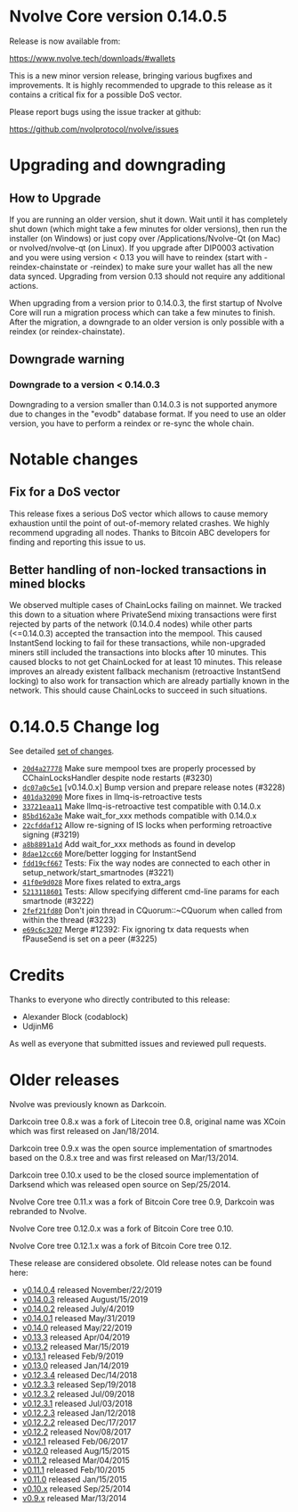 Nvolve Core version 0.14.0.5
==========================

Release is now available from:

  <https://www.nvolve.tech/downloads/#wallets>

This is a new minor version release, bringing various bugfixes and improvements.
It is highly recommended to upgrade to this release as it contains a critical
fix for a possible DoS vector.

Please report bugs using the issue tracker at github:

  <https://github.com/nvolprotocol/nvolve/issues>


Upgrading and downgrading
=========================

How to Upgrade
--------------

If you are running an older version, shut it down. Wait until it has completely
shut down (which might take a few minutes for older versions), then run the
installer (on Windows) or just copy over /Applications/Nvolve-Qt (on Mac) or
nvolved/nvolve-qt (on Linux). If you upgrade after DIP0003 activation and you were
using version < 0.13 you will have to reindex (start with -reindex-chainstate
or -reindex) to make sure your wallet has all the new data synced. Upgrading from
version 0.13 should not require any additional actions.

When upgrading from a version prior to 0.14.0.3, the
first startup of Nvolve Core will run a migration process which can take a few minutes
to finish. After the migration, a downgrade to an older version is only possible with
a reindex (or reindex-chainstate).

Downgrade warning
-----------------

### Downgrade to a version < 0.14.0.3

Downgrading to a version smaller than 0.14.0.3 is not supported anymore due to changes
in the "evodb" database format. If you need to use an older version, you have to perform
a reindex or re-sync the whole chain.

Notable changes
===============

Fix for a DoS vector
--------------------

This release fixes a serious DoS vector which allows to cause memory exhaustion until the point of
out-of-memory related crashes. We highly recommend upgrading all nodes. Thanks to Bitcoin ABC
developers for finding and reporting this issue to us.

Better handling of non-locked transactions in mined blocks
----------------------------------------------------------

We observed multiple cases of ChainLocks failing on mainnet. We tracked this down to a situation where
PrivateSend mixing transactions were first rejected by parts of the network (0.14.0.4 nodes) while other parts
(<=0.14.0.3) accepted the transaction into the mempool. This caused InstantSend locking to fail for these
transactions, while non-upgraded miners still included the transactions into blocks after 10 minutes.
This caused blocks to not get ChainLocked for at least 10 minutes. This release improves an already existent
fallback mechanism (retroactive InstantSend locking) to also work for transaction which are already partially
known in the network. This should cause ChainLocks to succeed in such situations.

0.14.0.5 Change log
===================

See detailed [set of changes](https://github.com/nvolprotocol/nvolve/compare/v0.14.0.4...nvolve:v0.14.0.5).

- [`20d4a27778`](https://github.com/nvolprotocol/nvolve/commit/dc07a0c5e1) Make sure mempool txes are properly processed by CChainLocksHandler despite node restarts (#3230)
- [`dc07a0c5e1`](https://github.com/nvolprotocol/nvolve/commit/dc07a0c5e1) [v0.14.0.x] Bump version and prepare release notes (#3228)
- [`401da32090`](https://github.com/nvolprotocol/nvolve/commit/401da32090) More fixes in llmq-is-retroactive tests
- [`33721eaa11`](https://github.com/nvolprotocol/nvolve/commit/33721eaa11) Make llmq-is-retroactive test compatible with 0.14.0.x
- [`85bd162a3e`](https://github.com/nvolprotocol/nvolve/commit/85bd162a3e) Make wait_for_xxx methods compatible with 0.14.0.x
- [`22cfddaf12`](https://github.com/nvolprotocol/nvolve/commit/22cfddaf12) Allow re-signing of IS locks when performing retroactive signing (#3219)
- [`a8b8891a1d`](https://github.com/nvolprotocol/nvolve/commit/a8b8891a1d) Add wait_for_xxx methods as found in develop
- [`8dae12cc60`](https://github.com/nvolprotocol/nvolve/commit/8dae12cc60) More/better logging for InstantSend
- [`fdd19cf667`](https://github.com/nvolprotocol/nvolve/commit/fdd19cf667) Tests: Fix the way nodes are connected to each other in setup_network/start_smartnodes (#3221)
- [`41f0e9d028`](https://github.com/nvolprotocol/nvolve/commit/41f0e9d028) More fixes related to extra_args
- [`5213118601`](https://github.com/nvolprotocol/nvolve/commit/5213118601) Tests: Allow specifying different cmd-line params for each smartnode (#3222)
- [`2fef21fd80`](https://github.com/nvolprotocol/nvolve/commit/2fef21fd80) Don't join thread in CQuorum::~CQuorum when called from within the thread (#3223)
- [`e69c6c3207`](https://github.com/nvolprotocol/nvolve/commit/e69c6c3207) Merge #12392: Fix ignoring tx data requests when fPauseSend is set on a peer (#3225)

Credits
=======

Thanks to everyone who directly contributed to this release:

- Alexander Block (codablock)
- UdjinM6

As well as everyone that submitted issues and reviewed pull requests.

Older releases
==============

Nvolve was previously known as Darkcoin.

Darkcoin tree 0.8.x was a fork of Litecoin tree 0.8, original name was XCoin
which was first released on Jan/18/2014.

Darkcoin tree 0.9.x was the open source implementation of smartnodes based on
the 0.8.x tree and was first released on Mar/13/2014.

Darkcoin tree 0.10.x used to be the closed source implementation of Darksend
which was released open source on Sep/25/2014.

Nvolve Core tree 0.11.x was a fork of Bitcoin Core tree 0.9,
Darkcoin was rebranded to Nvolve.

Nvolve Core tree 0.12.0.x was a fork of Bitcoin Core tree 0.10.

Nvolve Core tree 0.12.1.x was a fork of Bitcoin Core tree 0.12.

These release are considered obsolete. Old release notes can be found here:

- [v0.14.0.4](https://github.com/nvolprotocol/nvolve/blob/master/doc/release-notes/nvolve/release-notes-0.14.0.4.md) released November/22/2019
- [v0.14.0.3](https://github.com/nvolprotocol/nvolve/blob/master/doc/release-notes/nvolve/release-notes-0.14.0.3.md) released August/15/2019
- [v0.14.0.2](https://github.com/nvolprotocol/nvolve/blob/master/doc/release-notes/nvolve/release-notes-0.14.0.2.md) released July/4/2019
- [v0.14.0.1](https://github.com/nvolprotocol/nvolve/blob/master/doc/release-notes/nvolve/release-notes-0.14.0.1.md) released May/31/2019
- [v0.14.0](https://github.com/nvolprotocol/nvolve/blob/master/doc/release-notes/nvolve/release-notes-0.14.0.md) released May/22/2019
- [v0.13.3](https://github.com/nvolprotocol/nvolve/blob/master/doc/release-notes/nvolve/release-notes-0.13.3.md) released Apr/04/2019
- [v0.13.2](https://github.com/nvolprotocol/nvolve/blob/master/doc/release-notes/nvolve/release-notes-0.13.2.md) released Mar/15/2019
- [v0.13.1](https://github.com/nvolprotocol/nvolve/blob/master/doc/release-notes/nvolve/release-notes-0.13.1.md) released Feb/9/2019
- [v0.13.0](https://github.com/nvolprotocol/nvolve/blob/master/doc/release-notes/nvolve/release-notes-0.13.0.md) released Jan/14/2019
- [v0.12.3.4](https://github.com/nvolprotocol/nvolve/blob/master/doc/release-notes/nvolve/release-notes-0.12.3.4.md) released Dec/14/2018
- [v0.12.3.3](https://github.com/nvolprotocol/nvolve/blob/master/doc/release-notes/nvolve/release-notes-0.12.3.3.md) released Sep/19/2018
- [v0.12.3.2](https://github.com/nvolprotocol/nvolve/blob/master/doc/release-notes/nvolve/release-notes-0.12.3.2.md) released Jul/09/2018
- [v0.12.3.1](https://github.com/nvolprotocol/nvolve/blob/master/doc/release-notes/nvolve/release-notes-0.12.3.1.md) released Jul/03/2018
- [v0.12.2.3](https://github.com/nvolprotocol/nvolve/blob/master/doc/release-notes/nvolve/release-notes-0.12.2.3.md) released Jan/12/2018
- [v0.12.2.2](https://github.com/nvolprotocol/nvolve/blob/master/doc/release-notes/nvolve/release-notes-0.12.2.2.md) released Dec/17/2017
- [v0.12.2](https://github.com/nvolprotocol/nvolve/blob/master/doc/release-notes/nvolve/release-notes-0.12.2.md) released Nov/08/2017
- [v0.12.1](https://github.com/nvolprotocol/nvolve/blob/master/doc/release-notes/nvolve/release-notes-0.12.1.md) released Feb/06/2017
- [v0.12.0](https://github.com/nvolprotocol/nvolve/blob/master/doc/release-notes/nvolve/release-notes-0.12.0.md) released Aug/15/2015
- [v0.11.2](https://github.com/nvolprotocol/nvolve/blob/master/doc/release-notes/nvolve/release-notes-0.11.2.md) released Mar/04/2015
- [v0.11.1](https://github.com/nvolprotocol/nvolve/blob/master/doc/release-notes/nvolve/release-notes-0.11.1.md) released Feb/10/2015
- [v0.11.0](https://github.com/nvolprotocol/nvolve/blob/master/doc/release-notes/nvolve/release-notes-0.11.0.md) released Jan/15/2015
- [v0.10.x](https://github.com/nvolprotocol/nvolve/blob/master/doc/release-notes/nvolve/release-notes-0.10.0.md) released Sep/25/2014
- [v0.9.x](https://github.com/nvolprotocol/nvolve/blob/master/doc/release-notes/nvolve/release-notes-0.9.0.md) released Mar/13/2014

